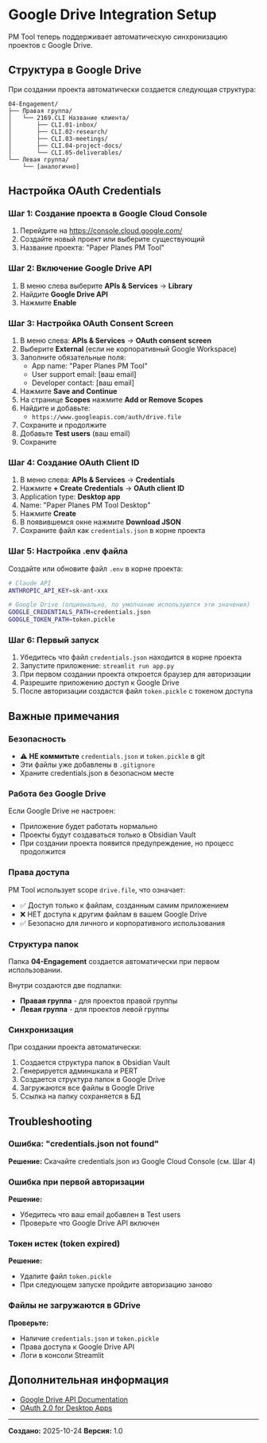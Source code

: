 # Google Drive Integration Setup

PM Tool теперь поддерживает автоматическую синхронизацию проектов с Google Drive.

## Структура в Google Drive

При создании проекта автоматически создается следующая структура:

```
04-Engagement/
├── Правая группа/
│   └── 2169.CLI Название клиента/
│       ├── CLI.01-inbox/
│       ├── CLI.02-research/
│       ├── CLI.03-meetings/
│       ├── CLI.04-project-docs/
│       └── CLI.05-deliverables/
└── Левая группа/
    └── [аналогично]
```

## Настройка OAuth Credentials

### Шаг 1: Создание проекта в Google Cloud Console

1. Перейдите на https://console.cloud.google.com/
2. Создайте новый проект или выберите существующий
3. Название проекта: "Paper Planes PM Tool"

### Шаг 2: Включение Google Drive API

1. В меню слева выберите **APIs & Services** → **Library**
2. Найдите **Google Drive API**
3. Нажмите **Enable**

### Шаг 3: Настройка OAuth Consent Screen

1. В меню слева: **APIs & Services** → **OAuth consent screen**
2. Выберите **External** (если не корпоративный Google Workspace)
3. Заполните обязательные поля:
   - App name: "Paper Planes PM Tool"
   - User support email: [ваш email]
   - Developer contact: [ваш email]
4. Нажмите **Save and Continue**
5. На странице **Scopes** нажмите **Add or Remove Scopes**
6. Найдите и добавьте:
   - `https://www.googleapis.com/auth/drive.file`
7. Сохраните и продолжите
8. Добавьте **Test users** (ваш email)
9. Сохраните

### Шаг 4: Создание OAuth Client ID

1. В меню слева: **APIs & Services** → **Credentials**
2. Нажмите **+ Create Credentials** → **OAuth client ID**
3. Application type: **Desktop app**
4. Name: "Paper Planes PM Tool Desktop"
5. Нажмите **Create**
6. В появившемся окне нажмите **Download JSON**
7. Сохраните файл как `credentials.json` в корне проекта

### Шаг 5: Настройка .env файла

Создайте или обновите файл `.env` в корне проекта:

```bash
# Claude API
ANTHROPIC_API_KEY=sk-ant-xxx

# Google Drive (опционально, по умолчанию используются эти значения)
GOOGLE_CREDENTIALS_PATH=credentials.json
GOOGLE_TOKEN_PATH=token.pickle
```

### Шаг 6: Первый запуск

1. Убедитесь что файл `credentials.json` находится в корне проекта
2. Запустите приложение: `streamlit run app.py`
3. При первом создании проекта откроется браузер для авторизации
4. Разрешите приложению доступ к Google Drive
5. После авторизации создастся файл `token.pickle` с токеном доступа

## Важные примечания

### Безопасность

- ⚠️ **НЕ коммитьте** `credentials.json` и `token.pickle` в git
- Эти файлы уже добавлены в `.gitignore`
- Храните credentials.json в безопасном месте

### Работа без Google Drive

Если Google Drive не настроен:
- Приложение будет работать нормально
- Проекты будут создаваться только в Obsidian Vault
- При создании проекта появится предупреждение, но процесс продолжится

### Права доступа

PM Tool использует scope `drive.file`, что означает:
- ✅ Доступ только к файлам, созданным самим приложением
- ❌ НЕТ доступа к другим файлам в вашем Google Drive
- ✅ Безопасно для личного и корпоративного использования

### Структура папок

Папка **04-Engagement** создается автоматически при первом использовании.

Внутри создаются две подпапки:
- **Правая группа** - для проектов правой группы
- **Левая группа** - для проектов левой группы

### Синхронизация

При создании проекта автоматически:
1. Создается структура папок в Obsidian Vault
2. Генерируется админшкала и PERT
3. Создается структура папок в Google Drive
4. Загружаются все файлы в Google Drive
5. Ссылка на папку сохраняется в БД

## Troubleshooting

### Ошибка: "credentials.json not found"

**Решение:** Скачайте credentials.json из Google Cloud Console (см. Шаг 4)

### Ошибка при первой авторизации

**Решение:**
- Убедитесь что ваш email добавлен в Test users
- Проверьте что Google Drive API включен

### Токен истек (token expired)

**Решение:**
- Удалите файл `token.pickle`
- При следующем запуске пройдите авторизацию заново

### Файлы не загружаются в GDrive

**Проверьте:**
- Наличие `credentials.json` и `token.pickle`
- Права доступа к Google Drive API
- Логи в консоли Streamlit

## Дополнительная информация

- [Google Drive API Documentation](https://developers.google.com/drive/api/guides/about-sdk)
- [OAuth 2.0 for Desktop Apps](https://developers.google.com/identity/protocols/oauth2/native-app)

---

**Создано:** 2025-10-24
**Версия:** 1.0
